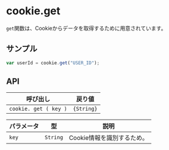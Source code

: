 # cookie.get

`get`関数は、Cookieからデータを取得するために用意されています。

## サンプル

```javascript
var userId = cookie.get("USER_ID");
```

## API

| 呼び出し | 戻り値 |
|---|---|
| `cookie. get ( key )` | `{String}` |

| パラメータ | 型 | 説明 |
|---|---|---|
| `key` | `String` | Cookie情報を識別するため。 |
